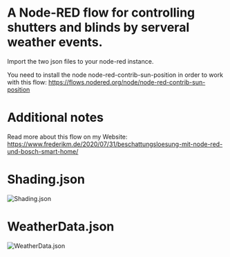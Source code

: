 # A Node-RED flow for controlling shutters and blinds by serveral weather events.

Import the two json files to your node-red instance.

You need to install the node node-red-contrib-sun-position in order to work with this flow:
https://flows.nodered.org/node/node-red-contrib-sun-position

# Additional notes
Read more about this flow on my Website: https://www.frederikm.de/2020/07/31/beschattungsloesung-mit-node-red-und-bosch-smart-home/

# Shading.json 
![Shading.json](https://www.frederikm.de/wp-content/uploads/2020/07/Node-Red-Flow1.png)

# WeatherData.json
![WeatherData.json](https://www.frederikm.de/wp-content/uploads/2020/07/Node-Red-Weather.png)


